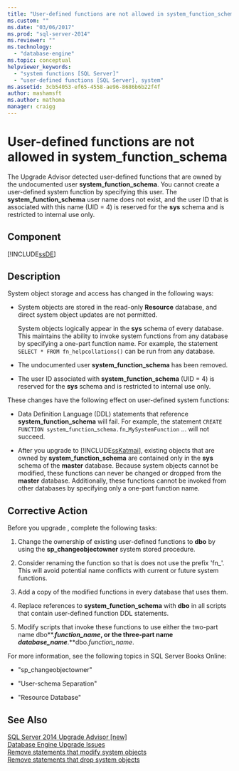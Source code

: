 ```yaml
---
title: "User-defined functions are not allowed in system_function_schema | Microsoft Docs"
ms.custom: ""
ms.date: "03/06/2017"
ms.prod: "sql-server-2014"
ms.reviewer: ""
ms.technology: 
  - "database-engine"
ms.topic: conceptual
helpviewer_keywords: 
  - "system functions [SQL Server]"
  - "user-defined functions [SQL Server], system"
ms.assetid: 3cb54053-ef65-4558-ae96-8686b6b22f4f
author: mashamsft
ms.author: mathoma
manager: craigg
---
```

# User-defined functions are not allowed in system_function_schema
  The Upgrade Advisor detected user-defined functions that are owned by the undocumented user **system_function_schema**. You cannot create a user-defined system function by specifying this user. The **system_function_schema** user name does not exist, and the user ID that is associated with this name (UID = 4) is reserved for the **sys** schema and is restricted to internal use only.  
  
## Component  
 [!INCLUDE[ssDE](../../includes/ssde-md.md)]  
  
## Description  
 System object storage and access has changed in the following ways:  
  
-   System objects are stored in the read-only **Resource** database, and direct system object updates are not permitted.  
  
     System objects logically appear in the **sys** schema of every database. This maintains the ability to invoke system functions from any database by specifying a one-part function name. For example, the statement `SELECT * FROM fn_helpcollations()` can be run from any database.  
  
-   The undocumented user **system_function_schema** has been removed.  
  
-   The user ID associated with **system_function_schema** (UID = 4) is reserved for the **sys** schema and is restricted to internal use only.  
  
 These changes have the following effect on user-defined system functions:  
  
-   Data Definition Language (DDL) statements that reference **system_function_schema** will fail. For example, the statement `CREATE FUNCTION system`_`function`\_`schema.fn`\_`MySystemFunction` ... will not succeed.  
  
-   After you upgrade to [!INCLUDE[ssKatmai](../../includes/sskatmai-md.md)], existing objects that are owned by **system_function_schema** are contained only in the **sys** schema of the **master** database. Because system objects cannot be modified, these functions can never be changed or dropped from the **master** database. Additionally, these functions cannot be invoked from other databases by specifying only a one-part function name.  
  
## Corrective Action  
 Before you upgrade , complete the following tasks:  
  
1.  Change the ownership of existing user-defined functions to **dbo** by using the **sp_changeobjectowner** system stored procedure.  
  
2.  Consider renaming the function so that is does not use the prefix 'fn_'. This will avoid potential name conflicts with current or future system functions.  
  
3.  Add a copy of the modified functions in every database that uses them.  
  
4.  Replace references to **system_function_schema** with **dbo** in all scripts that contain user-defined function DDL statements.  
  
5.  Modify scripts that invoke these functions to use either the two-part name dbo**.**_function_name_, or the three-part name _database_name_**.**dbo.*function_name*.  
  
 For more information, see the following topics in SQL Server Books Online:  
  
-   "sp_changeobjectowner"  
  
-   "User-schema Separation"  
  
-   "Resource Database"  
  
## See Also  
 [SQL Server 2014 Upgrade Advisor &#91;new&#93;](/sql/2014/sql-server/install/sql-server-2014-upgrade-advisor)   
 [Database Engine Upgrade Issues](../../../2014/sql-server/install/database-engine-upgrade-issues.md)   
 [Remove statements that modify system objects](../../../2014/sql-server/install/remove-statements-that-modify-system-objects.md)   
 [Remove statements that drop system objects](../../../2014/sql-server/install/remove-statements-that-drop-system-objects.md)  
  
  
